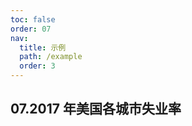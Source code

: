 ```yaml
---
toc: false
order: 07
nav:
  title: 示例
  path: /example
  order: 3
---
```


## 07.2017 年美国各城市失业率

<code src= './countyUnemployment/index.tsx' compact="true" defaultShowCode></code>
